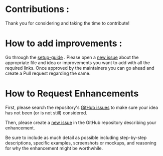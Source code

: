 # Contributions : 
Thank you for considering and taking the time to contribute!

# How to add improvements :
Go through the [setup-guide](https://github.com/IgnitePluse/Ignite/blob/master/Setup-guide.md) .
Please open a [new issue](https://github.com/adityasimant/Ignite/issues) about the 
appropriate file and idea or improvements you want
to add with all the
required links.
Once approved by the maintainers you can
go ahead and create a Pull request regarding the same.


# How to Request Enhancements
First, please search the repository's 
[GitHub issues](https://github.com/adityasimant/Ignite/issues) to make sure your idea
has not been (or is not still) considered.

Then, please create a [new issue](https://github.com/adityasimant/Ignite/issues/new) in the GitHub repository describing your enhancement.

Be sure to include as much detail as possible including step-by-step descriptions, specific examples, screenshots or mockups, and reasoning for why the enhancement might be worthwhile.
